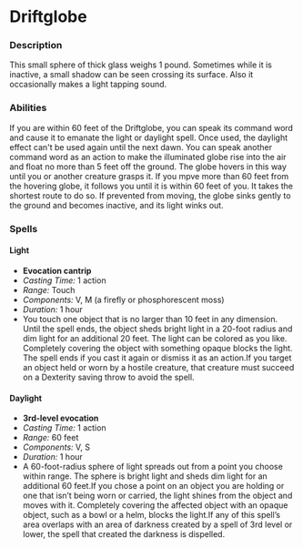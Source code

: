 # Driftglobe

### Description
This small sphere of thick glass weighs 1 pound. Sometimes while it is inactive, a small shadow can be seen crossing its surface. Also it occasionally makes a light tapping sound.

### Abilities
If you are within 60 feet of the Driftglobe, you can speak its command word and cause it to emanate the light or daylight spell. Once used, the daylight effect can't be used again until the next dawn. You can speak another command word as an action to make the illuminated globe rise into the air and float no more than 5 feet off the ground. The globe hovers in this way until you or another creature grasps it. If you mpve more than 60 feet from the hovering globe, it follows you until it is within 60 feet of you. It takes the shortest route to do so. If prevented from moving, the globe sinks gently to the ground and becomes inactive, and its light winks out. 

### Spells
#### Light

- **Evocation cantrip**
- _Casting Time:_ 1 action
- _Range:_ Touch
- _Components:_ V, M (a firefly or phosphorescent moss)
- _Duration:_ 1 hour
- You touch one object that is no larger than 10 feet in any dimension. Until the spell ends, the object sheds bright light in a 20-foot radius and dim light for an additional 20 feet. The light can be colored as you like. Completely covering the object with something opaque blocks the light. The spell ends if you cast it again or dismiss it as an action.If you target an object held or worn by a hostile creature, that creature must succeed on a Dexterity saving throw to avoid the spell.

#### Daylight

- **3rd-level evocation**
- _Casting Time:_ 1 action
- _Range:_ 60 feet
- _Components:_ V, S
- _Duration:_ 1 hour
- A 60-foot-radius sphere of light spreads out from a point you choose within range. The sphere is bright light and sheds dim light for an additional 60 feet.If you chose a point on an object you are holding or one that isn’t being worn or carried, the light shines from the object and moves with it. Completely covering the affected object with an opaque object, such as a bowl or a helm, blocks the light.If any of this spell’s area overlaps with an area of darkness created by a spell of 3rd level or lower, the spell that created the darkness is dispelled.